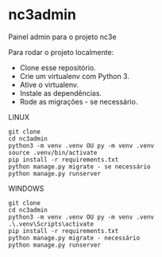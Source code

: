 # nc3admin
Painel admin para o projeto nc3e

Para rodar o projeto localmente:

* Clone esse repositório.
* Crie um virtualenv com Python 3.
* Ative o virtualenv.
* Instale as dependências.
* Rode as migrações - se necessário.

LINUX
```
git clone
cd nc3admin
python3 -m venv .venv OU py -m venv .venv
source .venv/bin/activate
pip install -r requirements.txt
python manage.py migrate - se necessário
python manage.py runserver
```

WINDOWS
```
git clone
cd nc3admin
python3 -m venv .venv OU py -m venv .venv
.\.venv\Scripts\activate
pip install -r requirements.txt
python manage.py migrate - necessário
python manage.py runserver
```

